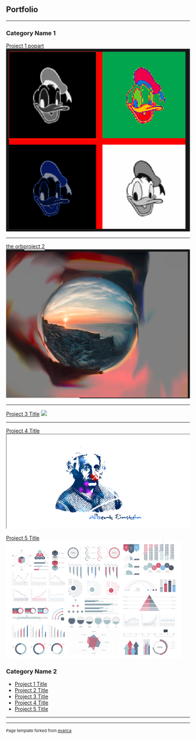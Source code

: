 ## Portfolio

---

### Category Name 1 

[Project 1 popart](/sample_page)
<img src="images/popart.png?raw=true"/>

---
[the orbproject 2](/pdf/sample_presentation.pdf)
<img src="images/the orb .png?raw=true"/>

---
[Project 3 Title](http://example.com/)
<img src="images/cup of joe.png?raw=true"/>

---
[Project 4 Title](http://example.com/)
<img src="images/albert.png?raw=true"/>

[Project 5 Title](http://example.com/)
<img src="images/dummy_thumbnail.jpg?raw=true"/>
### Category Name 2

- [Project 1 Title](http://example.com/)
- [Project 2 Title](http://example.com/)
- [Project 3 Title](http://example.com/)
- [Project 4 Title](http://example.com/)
- [Project 5 Title](http://example.com/)

---




---
<p style="font-size:11px">Page template forked from <a href="https://github.com/evanca/quick-portfolio">evanca</a></p>
<!-- Remove above link if you don't want to attibute -->
